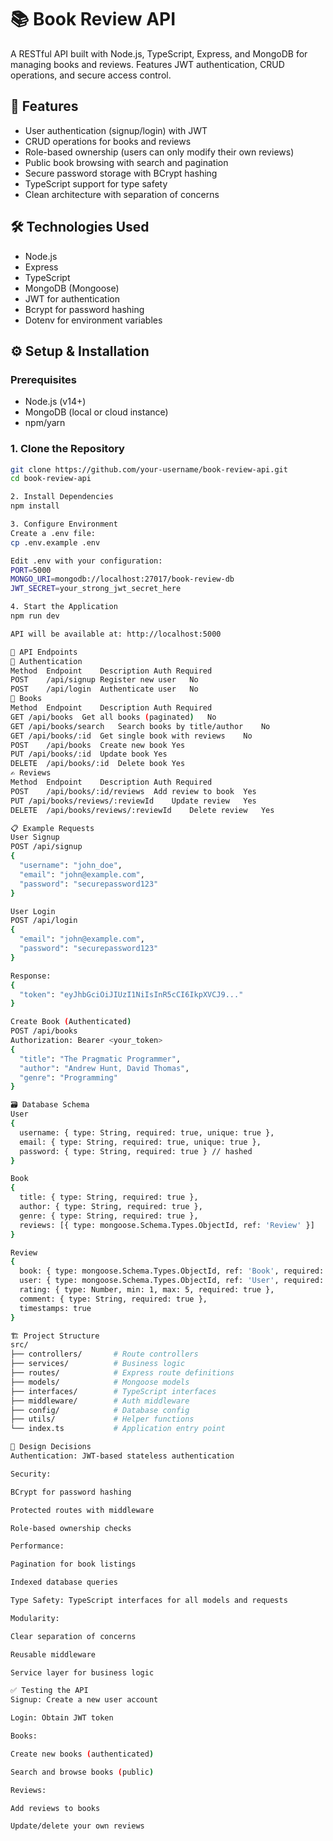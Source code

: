 # 📚 Book Review API

A RESTful API built with Node.js, TypeScript, Express, and MongoDB for managing books and reviews. Features JWT authentication, CRUD operations, and secure access control.

## 🚀 Features

- User authentication (signup/login) with JWT
- CRUD operations for books and reviews
- Role-based ownership (users can only modify their own reviews)
- Public book browsing with search and pagination
- Secure password storage with BCrypt hashing
- TypeScript support for type safety
- Clean architecture with separation of concerns

## 🛠 Technologies Used

- Node.js
- Express
- TypeScript
- MongoDB (Mongoose)
- JWT for authentication
- Bcrypt for password hashing
- Dotenv for environment variables

## ⚙ Setup & Installation

### Prerequisites
- Node.js (v14+)
- MongoDB (local or cloud instance)
- npm/yarn

### 1. Clone the Repository
```bash
git clone https://github.com/your-username/book-review-api.git
cd book-review-api

2. Install Dependencies
npm install

3. Configure Environment
Create a .env file:
cp .env.example .env

Edit .env with your configuration:
PORT=5000
MONGO_URI=mongodb://localhost:27017/book-review-db
JWT_SECRET=your_strong_jwt_secret_here

4. Start the Application
npm run dev

API will be available at: http://localhost:5000

📡 API Endpoints
🔐 Authentication
Method	Endpoint	Description	Auth Required
POST	/api/signup	Register new user	No
POST	/api/login	Authenticate user	No
📘 Books
Method	Endpoint	Description	Auth Required
GET	/api/books	Get all books (paginated)	No
GET	/api/books/search	Search books by title/author	No
GET	/api/books/:id	Get single book with reviews	No
POST	/api/books	Create new book	Yes
PUT	/api/books/:id	Update book	Yes
DELETE	/api/books/:id	Delete book	Yes
✍ Reviews
Method	Endpoint	Description	Auth Required
POST	/api/books/:id/reviews	Add review to book	Yes
PUT	/api/books/reviews/:reviewId	Update review	Yes
DELETE	/api/books/reviews/:reviewId	Delete review	Yes

📋 Example Requests
User Signup
POST /api/signup
{
  "username": "john_doe",
  "email": "john@example.com",
  "password": "securepassword123"
}

User Login
POST /api/login
{
  "email": "john@example.com",
  "password": "securepassword123"
}

Response:
{
  "token": "eyJhbGciOiJIUzI1NiIsInR5cCI6IkpXVCJ9..."
}

Create Book (Authenticated)
POST /api/books
Authorization: Bearer <your_token>
{
  "title": "The Pragmatic Programmer",
  "author": "Andrew Hunt, David Thomas",
  "genre": "Programming"
}

🗃 Database Schema
User
{
  username: { type: String, required: true, unique: true },
  email: { type: String, required: true, unique: true },
  password: { type: String, required: true } // hashed
}

Book
{
  title: { type: String, required: true },
  author: { type: String, required: true },
  genre: { type: String, required: true },
  reviews: [{ type: mongoose.Schema.Types.ObjectId, ref: 'Review' }]
}

Review
{
  book: { type: mongoose.Schema.Types.ObjectId, ref: 'Book', required: true },
  user: { type: mongoose.Schema.Types.ObjectId, ref: 'User', required: true },
  rating: { type: Number, min: 1, max: 5, required: true },
  comment: { type: String, required: true },
  timestamps: true
}

🏗 Project Structure
src/
├── controllers/       # Route controllers
├── services/          # Business logic
├── routes/            # Express route definitions
├── models/            # Mongoose models
├── interfaces/        # TypeScript interfaces
├── middleware/        # Auth middleware
├── config/            # Database config
├── utils/             # Helper functions
└── index.ts           # Application entry point

🧠 Design Decisions
Authentication: JWT-based stateless authentication

Security:

BCrypt for password hashing

Protected routes with middleware

Role-based ownership checks

Performance:

Pagination for book listings

Indexed database queries

Type Safety: TypeScript interfaces for all models and requests

Modularity:

Clear separation of concerns

Reusable middleware

Service layer for business logic

✅ Testing the API
Signup: Create a new user account

Login: Obtain JWT token

Books:

Create new books (authenticated)

Search and browse books (public)

Reviews:

Add reviews to books

Update/delete your own reviews
